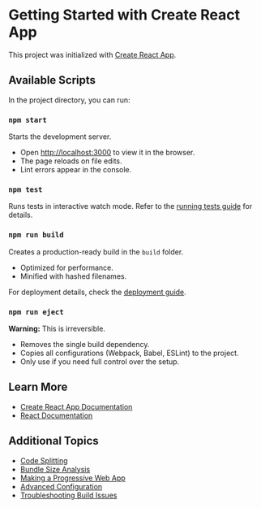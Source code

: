 # Getting Started with Create React App

This project was initialized with [Create React App](https://github.com/facebook/create-react-app).

## Available Scripts

In the project directory, you can run:

### `npm start`
Starts the development server.
- Open [http://localhost:3000](http://localhost:3000) to view it in the browser.
- The page reloads on file edits.
- Lint errors appear in the console.

### `npm test`
Runs tests in interactive watch mode.
Refer to the [running tests guide](https://facebook.github.io/create-react-app/docs/running-tests) for details.

### `npm run build`
Creates a production-ready build in the `build` folder.
- Optimized for performance.
- Minified with hashed filenames.

For deployment details, check the [deployment guide](https://facebook.github.io/create-react-app/docs/deployment).

### `npm run eject`
**Warning:** This is irreversible.
- Removes the single build dependency.
- Copies all configurations (Webpack, Babel, ESLint) to the project.
- Only use if you need full control over the setup.

## Learn More
- [Create React App Documentation](https://facebook.github.io/create-react-app/docs/getting-started)
- [React Documentation](https://reactjs.org/)

## Additional Topics
- [Code Splitting](https://facebook.github.io/create-react-app/docs/code-splitting)
- [Bundle Size Analysis](https://facebook.github.io/create-react-app/docs/analyzing-the-bundle-size)
- [Making a Progressive Web App](https://facebook.github.io/create-react-app/docs/making-a-progressive-web-app)
- [Advanced Configuration](https://facebook.github.io/create-react-app/docs/advanced-configuration)
- [Troubleshooting Build Issues](https://facebook.github.io/create-react-app/docs/troubleshooting#npm-run-build-fails-to-minify)

